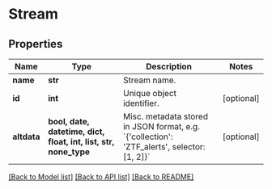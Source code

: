 # Stream

## Properties
Name | Type | Description | Notes
------------ | ------------- | ------------- | -------------
**name** | **str** | Stream name. | 
**id** | **int** | Unique object identifier. | [optional] 
**altdata** | **bool, date, datetime, dict, float, int, list, str, none_type** | Misc. metadata stored in JSON format, e.g. &#x60;{&#39;collection&#39;: &#39;ZTF_alerts&#39;, selector: [1, 2]}&#x60; | [optional] 

[[Back to Model list]](../README.md#documentation-for-models) [[Back to API list]](../README.md#documentation-for-api-endpoints) [[Back to README]](../README.md)


